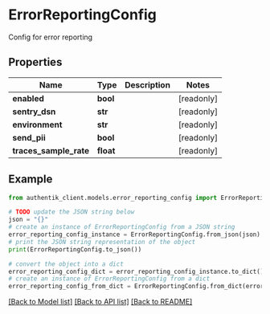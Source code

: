 # ErrorReportingConfig

Config for error reporting

## Properties

Name | Type | Description | Notes
------------ | ------------- | ------------- | -------------
**enabled** | **bool** |  | [readonly] 
**sentry_dsn** | **str** |  | [readonly] 
**environment** | **str** |  | [readonly] 
**send_pii** | **bool** |  | [readonly] 
**traces_sample_rate** | **float** |  | [readonly] 

## Example

```python
from authentik_client.models.error_reporting_config import ErrorReportingConfig

# TODO update the JSON string below
json = "{}"
# create an instance of ErrorReportingConfig from a JSON string
error_reporting_config_instance = ErrorReportingConfig.from_json(json)
# print the JSON string representation of the object
print(ErrorReportingConfig.to_json())

# convert the object into a dict
error_reporting_config_dict = error_reporting_config_instance.to_dict()
# create an instance of ErrorReportingConfig from a dict
error_reporting_config_from_dict = ErrorReportingConfig.from_dict(error_reporting_config_dict)
```
[[Back to Model list]](../README.md#documentation-for-models) [[Back to API list]](../README.md#documentation-for-api-endpoints) [[Back to README]](../README.md)


